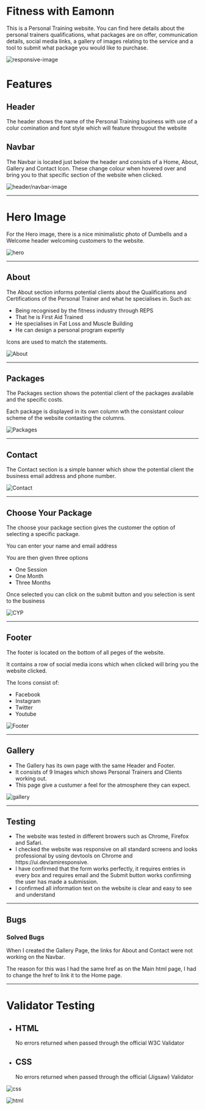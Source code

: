 <h1>Fitness with Eamonn</h1>

This is a Personal Training website. You can find here details about the personal trainers qualifications, what packages are on offer, communication details, social media links, a gallery of images relating to the service and a tool to submit what package you would like to purchase.

![responsive-image](assets/css/images/responsive.png)

<h1>Features</h1>
<h2>Header</h2>
<p>The header shows the name of the Personal Training business with use of a colur comination and font style which will feature througout the website</p>
<h2>Navbar</h2>
<p>The Navbar is located just below the header and consists of a Home, About, Gallery and Contact Icon. These change colour when hovered over and bring you to that specific section of the website when clicked.</p>

![header/navbar-image](assets/css/images/header.png)

<hr>

<h1>Hero Image</h1>
<p>For the Hero image, there is a nice minimalistic photo of Dumbells and a Welcome header welcoming customers to the website.</p>

![hero](assets/css/images/hero-read.png)

<hr>

<h2>About</h2>
<p>The About section informs potential clients about the Qualifications and Certifications of the Personal Trainer and what he specialises in. Such as:</p>
<ul>
<li>Being recognised by the fitness industry through REPS</li>
<li>That he is First Aid Trained</li>
<li>He specialises in Fat Loss and Muscle Building</li>
<li>He can design a personal program expertly</li>
</ul>
Icons are used to match the statements.

![About](assets/css/images/aboutreadme.png)

<hr>

<h2>Packages</h2>
<p>The Packages section shows the potential client of the packages available and the specific costs.</p>
<p>Each package is displayed in its own column wth the consistant colour scheme of the website contasting the columns.</p>

![Packages](assets/css/images/packages-readme.png)

<hr>

<h2>Contact</h2>
<p>The Contact section is a simple banner which show the potential client the business email address and phone number.</p>

![Contact](assets/css/images/contact.png)

<hr>

<h2>Choose Your Package</h2>
<p>The choose your package section gives the customer the option of selecting a specific package.</p>
<p>You can enter your name and email address</p>
<p>You are then given three options</p>
<ul>
<li>One Session</li>
<li>One Month</li>
<li>Three Months</li>
</ul>
<p>Once selected you can click on the submit button and you selection is sent to the business</p>

![CYP](assets/css/images/CYP.png)

<hr>

<h2>Footer</h2>
<p>The footer is located on the bottom of all peges of the website.</p>
<p>It contains a row of social media icons which when clicked will bring you the website clicked.</p>
<p>The Icons consist of:</p>
<ul>
<li>Facebook</li>
<li>Instagram</li>
<li>Twitter</li>
<li>Youtube</li>
</ul>

![Footer](assets/css/images/Footer.png)

<hr>

<h2>Gallery</h2>
<ul>
<li>The Gallery has its own page with the same Header and Footer.</li>
<li>It consists of 9 Images which shows Personal Trainers and Clients working out.</li>
<li>This page give a custumer a feel for the atmosphere they can expect.</li>
</ul>

![gallery](assets/css/images/galleryread.png)

<hr>

<h2>Testing</h2>
<ul>
<li>The website was tested in different browers such as Chrome, Firefox and Safari.</li>
<li>I checked the website was responsive on all standard screens and looks professional by using devtools on Chrome and https://ui.dev/amiresponsive.</li>
<li>I have confirmed that the form works perfectly, it requires entries in every box and requires email and the Submit button works confirming the user has made a submission.</li>
<li>I confirmed all information text on the website is clear and easy to see and understand</li>
</ul>

<hr>

<h2>Bugs</h2>
<h3>Solved Bugs</h3>
<p>When I created the Gallery Page, the links for About and Contact were not working on the Navbar.</p>
<p>The reason for this was I had the same href as on the Main html page, I had to change the href to link it to the Home page.</p>

<hr>

<h1>Validator Testing</h1>
<ul>
<li><h2>HTML</h2><p>No errors returned when passed through the official W3C Validator</p></li>
<li><h2>CSS</h2><p>No errors returned when passed through the official (Jigsaw) Validator</p></li>
</ul>

![css](assets/css/images/cssvalid.png)

![html](assets/css/images/htmlvalid.png)


